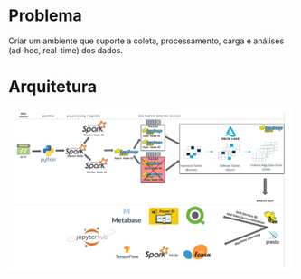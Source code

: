 # Problema

Criar um ambiente que suporte a coleta, processamento, carga e análises (ad-hoc, real-time) dos dados.

# Arquitetura

![Arquitetura Big Data](/img/ArquiteturaBigData.png)